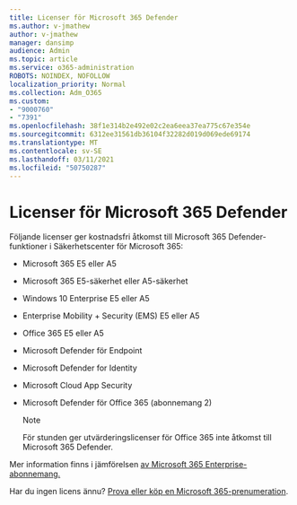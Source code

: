 ```yaml
---
title: Licenser för Microsoft 365 Defender
ms.author: v-jmathew
author: v-jmathew
manager: dansimp
audience: Admin
ms.topic: article
ms.service: o365-administration
ROBOTS: NOINDEX, NOFOLLOW
localization_priority: Normal
ms.collection: Adm_O365
ms.custom:
- "9000760"
- "7391"
ms.openlocfilehash: 38f1e314b2e492e02c2ea6eea37ea775c67e354e
ms.sourcegitcommit: 6312ee31561db36104f32282d019d069ede69174
ms.translationtype: MT
ms.contentlocale: sv-SE
ms.lasthandoff: 03/11/2021
ms.locfileid: "50750287"
---
```

# <a name="licenses-for-microsoft-365-defender"></a>Licenser för Microsoft 365 Defender

Följande licenser ger kostnadsfri åtkomst till Microsoft 365 Defender-funktioner i Säkerhetscenter för Microsoft 365:

- Microsoft 365 E5 eller A5
- Microsoft 365 E5-säkerhet eller A5-säkerhet
- Windows 10 Enterprise E5 eller A5
- Enterprise Mobility + Security (EMS) E5 eller A5
- Office 365 E5 eller A5
- Microsoft Defender för Endpoint
- Microsoft Defender for Identity
- Microsoft Cloud App Security
- Microsoft Defender för Office 365 (abonnemang 2)

    > [!NOTE]
    > För stunden ger utvärderingslicenser för Office 365 inte åtkomst till Microsoft 365 Defender.

Mer information finns i jämförelsen [av Microsoft 365 Enterprise-abonnemang.](https://go.microsoft.com/fwlink/?linkid=2143458)

Har du ingen licens ännu? [Prova eller köp en Microsoft 365-prenumeration](https://go.microsoft.com/fwlink/?linkid=2143625).
